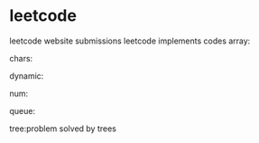 # leetcode
leetcode website submissions
leetcode implements codes
array:

chars:

dynamic:

num:

queue:

tree:problem solved by trees
